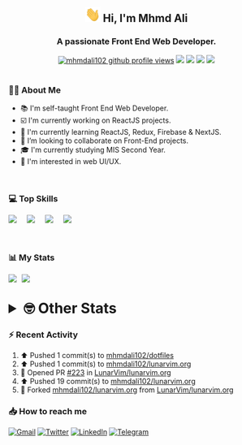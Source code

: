 <h2 align="center"><img src="./Hi.gif" width="30px" height="30px"> Hi, I'm Mhmd Ali</h2>

<h3 align="center">A passionate Front End Web Developer.</h3>

<div align="center">
  <a href="#"><img src="https://komarev.com/ghpvc/?username=mhmdali102&style=for-the-badge&logo=" alt="mhmdali102 github profile views" /></a>
  <a href="https://www.linux.org"><img src="https://img.shields.io/badge/OS-Linux-e06c75?style=for-the-badge&logo=linux" /></a>
	<a href="https://archlinux.org"><img src="https://img.shields.io/badge/DISTRO-Arch-56b6c2?style=for-the-badge&logo=arch-linux" /></a>
	<a href="https://dwm.suckless.org"><img src="https://img.shields.io/badge/WM-DWM-005577?style=for-the-badge&logo=dwm" /></a>
	<a href="https://neovim.io"><img src="https://img.shields.io/badge/IDE-Neovim-98c379?style=for-the-badge&logo=neovim" /></a>
</div>

<br>

### :man_technologist: About Me

- :books: I'm self-taught Front End Web Developer.
- :ballot_box_with_check: I'm currently working on ReactJS projects.
- :dart: I'm currently learning ReactJS, Redux, Firebase & NextJS.
- :eyes: I’m looking to collaborate on Front-End projects.
- :mortar_board: I'm currently studying MIS Second Year.
- :art: I'm interested in web UI/UX.

<br>

### :computer: Top Skills

<div style="display:flex;">
<img width ='36px' src ='https://raw.githubusercontent.com/rahulbanerjee26/githubAboutMeGenerator/main/icons/html.svg' />
<img width ='36px' src ='https://raw.githubusercontent.com/rahulbanerjee26/githubAboutMeGenerator/main/icons/css.svg' />
<img width ='36px' src ='https://raw.githubusercontent.com/rahulbanerjee26/githubAboutMeGenerator/main/icons/javascript.svg' />
<img width ='36px' src ='https://raw.githubusercontent.com/rahulbanerjee26/githubAboutMeGenerator/main/icons/reactjs.svg' />
</div>

<br>
<br>

### :bar_chart: My Stats

<img src="https://github-readme-stats.vercel.app/api?username=mhmdali102&show_icons=true&locale=en" width="49%" /><span style="display:inline-block;width:2%"></span><img src="https://github-readme-streak-stats.herokuapp.com/?user=mhmdali102&" width="49%" />

<br>

<details>
<summary style="font-size: 1.75rem; font-weight: bold;"><strong style="font-size: 1.75rem; font-weight: bold;"> 🤓 Other Stats </strong></summary>
<br>

<!--START_SECTION:waka-->
![Lines of code](https://img.shields.io/badge/From%20Hello%20World%20I%27ve%20Written-232%20Thousand%20lines%20of%20code-blue)

**🐱 My GitHub Data** 

> 🏆 802 Contributions in the Year 2022
 > 
> 📦 331.3 kB Used in GitHub's Storage 
 > 
> 💼 Opted to Hire
 > 
> 📜 20 Public Repositories 
 > 
> 🔑 6 Private Repositories  
 > 
**I'm a Night 🦉** 

```text
🌞 Morning    91 commits     ██░░░░░░░░░░░░░░░░░░░░░░░   11.11% 
🌆 Daytime    163 commits    █████░░░░░░░░░░░░░░░░░░░░   19.9% 
🌃 Evening    340 commits    ██████████░░░░░░░░░░░░░░░   41.51% 
🌙 Night      225 commits    ██████░░░░░░░░░░░░░░░░░░░   27.47%

```
📅 **I'm Most Productive on Monday** 

```text
Monday       149 commits    ████░░░░░░░░░░░░░░░░░░░░░   18.19% 
Tuesday      111 commits    ███░░░░░░░░░░░░░░░░░░░░░░   13.55% 
Wednesday    107 commits    ███░░░░░░░░░░░░░░░░░░░░░░   13.06% 
Thursday     101 commits    ███░░░░░░░░░░░░░░░░░░░░░░   12.33% 
Friday       79 commits     ██░░░░░░░░░░░░░░░░░░░░░░░   9.65% 
Saturday     129 commits    ████░░░░░░░░░░░░░░░░░░░░░   15.75% 
Sunday       143 commits    ████░░░░░░░░░░░░░░░░░░░░░   17.46%

```


📊 **This Week I Spent My Time On** 

```text
⌚︎ Time Zone: Asia/Beirut

💬 Programming Languages: 
Lua                      10 hrs 5 mins       ████████░░░░░░░░░░░░░░░░░   34.32% 
Other                    3 hrs 52 mins       ███░░░░░░░░░░░░░░░░░░░░░░   13.19% 
CSS                      2 hrs 57 mins       ██░░░░░░░░░░░░░░░░░░░░░░░   10.06% 
TypeScript               2 hrs 44 mins       ██░░░░░░░░░░░░░░░░░░░░░░░   9.34% 
Bash                     2 hrs 36 mins       ██░░░░░░░░░░░░░░░░░░░░░░░   8.85%

🔥 Editors: 
Neovim                   29 hrs 24 mins      █████████████████████████   100.0%

🐱‍💻 Projects: 
mhmdali102               18 hrs 15 mins      ███████████████░░░░░░░░░░   62.07% 
dotfiles                 3 hrs 25 mins       ███░░░░░░░░░░░░░░░░░░░░░░   11.67% 
canadiansouq.com         2 hrs 48 mins       ██░░░░░░░░░░░░░░░░░░░░░░░   9.53% 
Unknown Project          1 hr 36 mins        █░░░░░░░░░░░░░░░░░░░░░░░░   5.48% 
dwm                      45 mins             ░░░░░░░░░░░░░░░░░░░░░░░░░   2.59%

💻 Operating System: 
Linux                    29 hrs 24 mins      █████████████████████████   100.0%

```

**I Mostly Code in JavaScript** 

```text
JavaScript               11 repos            █████████████░░░░░░░░░░░░   52.38% 
Python                   3 repos             ███░░░░░░░░░░░░░░░░░░░░░░   14.29% 
HTML                     1 repo              █░░░░░░░░░░░░░░░░░░░░░░░░   4.76% 
PHP                      1 repo              █░░░░░░░░░░░░░░░░░░░░░░░░   4.76% 
CSS                      1 repo              █░░░░░░░░░░░░░░░░░░░░░░░░   4.76%

```



 Last Updated on 27/09/2022 19:01:41 UTC
<!--END_SECTION:waka-->

</details>

### :zap: Recent Activity

<!--RECENT_ACTIVITY:start-->
1. ⬆️ Pushed 1 commit(s) to [mhmdali102/dotfiles](https://github.com/mhmdali102/dotfiles)
2. ⬆️ Pushed 1 commit(s) to [mhmdali102/lunarvim.org](https://github.com/mhmdali102/lunarvim.org)
3. 💪 Opened PR [#223](https://github.com/LunarVim/lunarvim.org/pull/223) in [LunarVim/lunarvim.org](https://github.com/LunarVim/lunarvim.org)
4. ⬆️ Pushed 19 commit(s) to [mhmdali102/lunarvim.org](https://github.com/mhmdali102/lunarvim.org)
5. 🔱 Forked [mhmdali102/lunarvim.org](https://github.com/mhmdali102/lunarvim.org) from [LunarVim/lunarvim.org](https://github.com/LunarVim/lunarvim.org)
<!--RECENT_ACTIVITY:end-->

### :inbox_tray: How to reach me

[![Gmail](https://img.shields.io/badge/Gmail-D14836?style=for-the-badge&logo=gmail&logoColor=white)](mailto:mhmdalihsen102@gmail.com)
[![Twitter](https://img.shields.io/badge/Twitter-1DA1F2?style=for-the-badge&logo=twitter&logoColor=white)](https://twitter.com/MhmdAliHsen)
[![LinkedIn](https://img.shields.io/badge/LinkedIn-0077B5?style=for-the-badge&logo=linkedin&logoColor=white)](https://www.linkedin.com/in/mhmd-ali-hsen-66b0671b7/)
[![Telegram](https://img.shields.io/badge/Telegram-2CA5E0?style=for-the-badge&logo=telegram&logoColor=white&bgColor=black)](https://t.me/mhmdalihsen)
